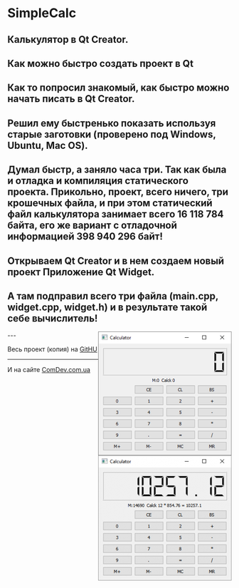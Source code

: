 # SimpleCalc

## Калькулятор в Qt Creator. 
## Как можно быстро создать проект в Qt

Как то попросил знакомый, как быстро можно начать писать в Qt Creator.
---

Решил ему быстренько показать используя старые заготовки (проверено под Windows, Ubuntu, Mac OS).
---

Думал быстр, а заняло часа три. Так как была и отладка и компиляция статического проекта. Прикольно, проект, всего ничего, три крошечных файла, и при этом статический файл калькулятора занимает всего 16 118 784 байта,  его же вариант с отладочной информацией 398 940 296 байт!
---

Открываем Qt Creator и в нем создаем новый проект Приложение Qt Widget.
---

А там подправил всего три файла (main.cpp, widget.cpp, widget.h) и в результате такой себе вычислитель!
---

<img src="SimpleCalc.png" width="300" style="float:right"/>
<img src="CalculatorSample-300x281.png" width="300" style="float:right"/>
---

Весь проект (копия) на <a href="https://github.com/Michael-VT/zNunits">GitHU</a>

---

И на сайте <a href="http://comdev.com.ua/%D0%BA%D0%B0%D0%BB%D1%8C%D0%BA%D1%83%D0%BB%D1%8F%D1%82%D0%BE%D1%80-%D0%B2-qt-creator-%D0%BA%D0%B0%D0%BA-%D0%BC%D0%BE%D0%B6%D0%BD%D0%BE-%D0%B1%D1%8B%D1%81%D1%82%D1%80%D0%BE-%D1%81%D0%BE%D0%B7%D0%B4/">ComDev.com.ua</a>

